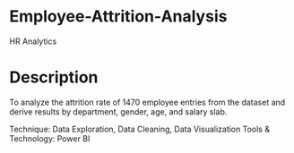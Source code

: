 # Employee-Attrition-Analysis
HR Analytics

# Description

To analyze the attrition rate of 1470 employee entries from the dataset and derive 
results by department, gender, age, and salary slab.

Technique: Data Exploration, Data Cleaning, Data Visualization
Tools & Technology: Power BI
